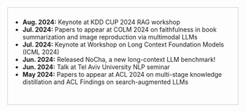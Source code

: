 <div style="border: 1px solid #ccc; padding: 10px; width: 100%; height: 200px; overflow-y: scroll;">
  <ul>
    <li><strong>Aug. 2024:</strong> Keynote at KDD CUP 2024 RAG workshop</li>
    <li><strong>Jul. 2024:</strong> Papers to appear at COLM 2024 on faithfulness in book summarization and image reproduction via multimodal LLMs</li>
    <li><strong>Jul. 2024:</strong> Keynote at Workshop on Long Context Foundation Models (ICML 2024)</li>
    <li><strong>Jun. 2024:</strong> Released NoCha, a new long-context LLM benchmark!</li>
    <li><strong>Jun. 2024:</strong> Talk at Tel Aviv University NLP seminar</li>
    <li><strong>May 2024:</strong> Papers to appear at ACL 2024 on multi-stage knowledge distillation and ACL Findings on search-augmented LLMs</li>
  </ul>
</div>
